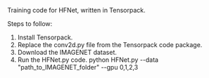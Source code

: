 Training code for HFNet, written in Tensorpack. 

Steps to follow:
1. Install Tensorpack.
2. Replace the conv2d.py file from the Tensorpack code package.
3. Download the IMAGENET dataset.
4. Run the HFNet.py code.
python HFNet.py --data "path_to_IMAGENET_folder" --gpu 0,1,2,3
